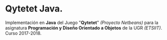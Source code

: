 # Qytetet Java.

Implementación en **Java** del Juego "**Qytetet**" *(Proyecto Netbeans)* para la asignatura **Programación y Diseño Orientado a Objetos** de la UGR *(ETSIIT)*. Curso 2017-2018.